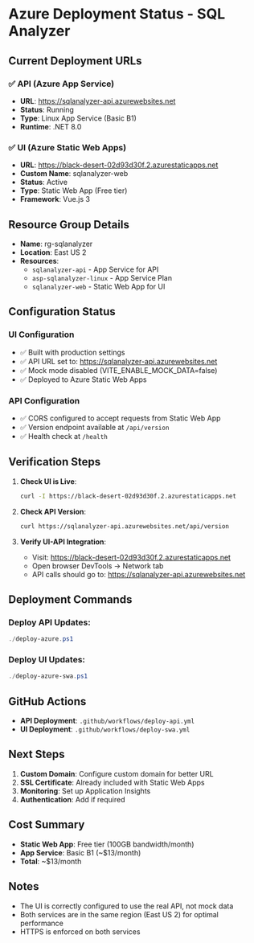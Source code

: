 # Azure Deployment Status - SQL Analyzer

## Current Deployment URLs

### ✅ API (Azure App Service)
- **URL**: https://sqlanalyzer-api.azurewebsites.net
- **Status**: Running
- **Type**: Linux App Service (Basic B1)
- **Runtime**: .NET 8.0

### ✅ UI (Azure Static Web Apps)
- **URL**: https://black-desert-02d93d30f.2.azurestaticapps.net
- **Custom Name**: sqlanalyzer-web
- **Status**: Active
- **Type**: Static Web App (Free tier)
- **Framework**: Vue.js 3

## Resource Group Details
- **Name**: rg-sqlanalyzer
- **Location**: East US 2
- **Resources**:
  - `sqlanalyzer-api` - App Service for API
  - `asp-sqlanalyzer-linux` - App Service Plan
  - `sqlanalyzer-web` - Static Web App for UI

## Configuration Status

### UI Configuration
- ✅ Built with production settings
- ✅ API URL set to: https://sqlanalyzer-api.azurewebsites.net
- ✅ Mock mode disabled (VITE_ENABLE_MOCK_DATA=false)
- ✅ Deployed to Azure Static Web Apps

### API Configuration
- ✅ CORS configured to accept requests from Static Web App
- ✅ Version endpoint available at `/api/version`
- ✅ Health check at `/health`

## Verification Steps

1. **Check UI is Live**:
   ```bash
   curl -I https://black-desert-02d93d30f.2.azurestaticapps.net
   ```

2. **Check API Version**:
   ```bash
   curl https://sqlanalyzer-api.azurewebsites.net/api/version
   ```

3. **Verify UI-API Integration**:
   - Visit: https://black-desert-02d93d30f.2.azurestaticapps.net
   - Open browser DevTools → Network tab
   - API calls should go to: https://sqlanalyzer-api.azurewebsites.net

## Deployment Commands

### Deploy API Updates:
```powershell
./deploy-azure.ps1
```

### Deploy UI Updates:
```powershell
./deploy-azure-swa.ps1
```

## GitHub Actions

- **API Deployment**: `.github/workflows/deploy-api.yml`
- **UI Deployment**: `.github/workflows/deploy-swa.yml`

## Next Steps

1. **Custom Domain**: Configure custom domain for better URL
2. **SSL Certificate**: Already included with Static Web Apps
3. **Monitoring**: Set up Application Insights
4. **Authentication**: Add if required

## Cost Summary

- **Static Web App**: Free tier (100GB bandwidth/month)
- **App Service**: Basic B1 (~$13/month)
- **Total**: ~$13/month

## Notes

- The UI is correctly configured to use the real API, not mock data
- Both services are in the same region (East US 2) for optimal performance
- HTTPS is enforced on both services